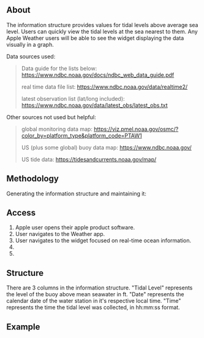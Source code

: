 ## About
The information structure provides values for tidal levels above average sea level. Users can quickly view the tidal levels at the sea nearest to them. Any Apple Weather users will be able to see the widget displaying the data visually in a graph.

Data sources used:
> Data guide for the lists below: https://www.ndbc.noaa.gov/docs/ndbc_web_data_guide.pdf
>
> real time data file list: https://www.ndbc.noaa.gov/data/realtime2/
>
> latest observation list (lat/long included): https://www.ndbc.noaa.gov/data/latest_obs/latest_obs.txt


Other sources not used but helpful:
> global monitoring data map: https://viz.pmel.noaa.gov/osmc/?color_by=platform_type&platform_code=PTAW1
>
> US (plus some global) buoy data map: https://www.ndbc.noaa.gov/
> 
> US tide data: https://tidesandcurrents.noaa.gov/map/

## Methodology
Generating the information structure and maintaining it:

## Access
1. Apple user opens their apple product software.
2. User navigates to the Weather app.
3. User navigates to the widget focused on real-time ocean information.
4. 
5.



## Structure
There are 3 columns in the information structure. "Tidal Level" represents the level of the buoy above mean seawater in ft. "Date" represents the calendar date of the water station in it's respective local time. "Time" represents the time the tidal level was collected, in hh:mm:ss format. 

## Example
